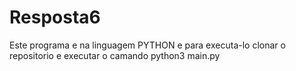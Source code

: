 # Resposta6
Este programa e na linguagem PYTHON e para executa-lo clonar o repositorio e 
executar o camando
python3 main.py
